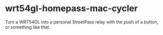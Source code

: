 # wrt54gl-homepass-mac-cycler
Turn a WRT54GL into a personal StreetPass relay with the push of a button, or something like that. 
